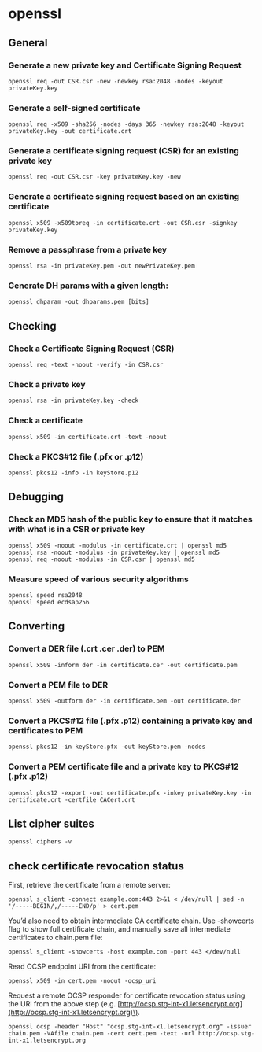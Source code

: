 # openssl

## General

### Generate a new private key and Certificate Signing Request

```text
openssl req -out CSR.csr -new -newkey rsa:2048 -nodes -keyout privateKey.key
```

### Generate a self-signed certificate

```text
openssl req -x509 -sha256 -nodes -days 365 -newkey rsa:2048 -keyout privateKey.key -out certificate.crt
```

### Generate a certificate signing request \(CSR\) for an existing private key

```text
openssl req -out CSR.csr -key privateKey.key -new
```

### Generate a certificate signing request based on an existing certificate

```text
openssl x509 -x509toreq -in certificate.crt -out CSR.csr -signkey privateKey.key
```

### Remove a passphrase from a private key

```text
openssl rsa -in privateKey.pem -out newPrivateKey.pem
```

### Generate DH params with a given length:

```text
openssl dhparam -out dhparams.pem [bits]
```

## Checking

### Check a Certificate Signing Request \(CSR\)

```text
openssl req -text -noout -verify -in CSR.csr
```

### Check a private key

```text
openssl rsa -in privateKey.key -check
```

### Check a certificate

```text
openssl x509 -in certificate.crt -text -noout
```

### Check a PKCS\#12 file \(.pfx or .p12\)

```text
openssl pkcs12 -info -in keyStore.p12
```

## Debugging

### Check an MD5 hash of the public key to ensure that it matches with what is in a CSR or private key

```text
openssl x509 -noout -modulus -in certificate.crt | openssl md5
openssl rsa -noout -modulus -in privateKey.key | openssl md5
openssl req -noout -modulus -in CSR.csr | openssl md5
```

### Measure speed of various security algorithms

```text
openssl speed rsa2048
openssl speed ecdsap256
```

## Converting

### Convert a DER file \(.crt .cer .der\) to PEM

```text
openssl x509 -inform der -in certificate.cer -out certificate.pem
```

### Convert a PEM file to DER

```text
openssl x509 -outform der -in certificate.pem -out certificate.der
```

### Convert a PKCS\#12 file \(.pfx .p12\) containing a private key and certificates to PEM

```text
openssl pkcs12 -in keyStore.pfx -out keyStore.pem -nodes
```

### Convert a PEM certificate file and a private key to PKCS\#12 \(.pfx .p12\)

```text
openssl pkcs12 -export -out certificate.pfx -inkey privateKey.key -in certificate.crt -certfile CACert.crt
```

## List cipher suites

```text
openssl ciphers -v
```

## check certificate revocation status

First, retrieve the certificate from a remote server:

```text
openssl s_client -connect example.com:443 2>&1 < /dev/null | sed -n '/-----BEGIN/,/-----END/p' > cert.pem
```

You’d also need to obtain intermediate CA certificate chain. Use -showcerts flag to show full certificate chain, and manually save all intermediate certificates to chain.pem file:

```text
openssl s_client -showcerts -host example.com -port 443 </dev/null
```

Read OCSP endpoint URI from the certificate:

```text
openssl x509 -in cert.pem -noout -ocsp_uri
```

Request a remote OCSP responder for certificate revocation status using the URI from the above step \(e.g. [http://ocsp.stg-int-x1.letsencrypt.org](http://ocsp.stg-int-x1.letsencrypt.org)\).

```text
openssl ocsp -header "Host" "ocsp.stg-int-x1.letsencrypt.org" -issuer chain.pem -VAfile chain.pem -cert cert.pem -text -url http://ocsp.stg-int-x1.letsencrypt.org
```

